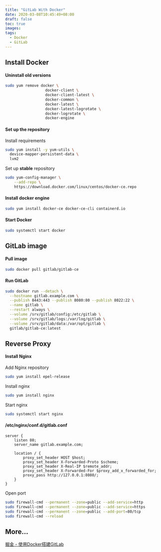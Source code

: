 ```yaml
---
title: "GitLab With Docker"
date: 2020-03-08T10:45:49+08:00
draft: false
toc: true
images:
tags:
  - Docker
  - GitLab
---
```


## Install Docker

#### Uninstall old versions

```bash
sudo yum remove docker \
                  docker-client \
                  docker-client-latest \
                  docker-common \
                  docker-latest \
                  docker-latest-logrotate \
                  docker-logrotate \
                  docker-engine
```

#### Set up the repository

Install requirements

```bash
sudo yum install -y yum-utils \
  device-mapper-persistent-data \
  lvm2
```

Set up **stable** repository

```bash
sudo yum-config-manager \
    --add-repo \
    https://download.docker.com/linux/centos/docker-ce.repo
```

#### Install docker engine

```bash
sudo yum install docker-ce docker-ce-cli containerd.io
```

#### Start Docker

```bash
sudo systemctl start docker
```



## GitLab image

#### Pull image

```bash
sudo docker pull gitlab/gitlab-ce
```

#### Run GitLab

```bash
sudo docker run --detach \
  --hostname gitlab.example.com \
  --publish 8443:443 --publish 8080:80 --publish 8022:22 \
  --name gitlab \
  --restart always \
  --volume /srv/gitlab/config:/etc/gitlab \
  --volume /srv/gitlab/logs:/var/log/gitlab \
  --volume /srv/gitlab/data:/var/opt/gitlab \
  gitlab/gitlab-ce:latest
```



## Reverse Proxy

#### Install Nginx

Add Nginx repository

```bash
sudo yum install epel-release
```

Install nginx

```bash
sudo yum install nginx
```

Start nginx

```bash
sudo systemctl start nginx
```



#### /etc/nginx/conf.d/gitlab.conf

```
server {
	listen 80;
	server_name gitlab.example.com;

	location / {
		proxy_set_header HOST $host;
		proxy_set_header X-Forwarded-Proto $scheme;
		proxy_set_header X-Real-IP $remote_addr;
		proxy_set_header X-Forwarded-For $proxy_add_x_forwarded_for;
		proxy_pass http://127.0.0.1:8080/;
	}
}
```

Open port

```bash
sudo firewall-cmd --permanent --zone=public --add-service=http 
sudo firewall-cmd --permanent --zone=public --add-service=https
sudo firewall-cmd --permanent --zone=public --add-port=80/tcp
sudo firewall-cmd --reload
```



## More...

[掘金 - 使用Docker搭建GitLab](https://juejin.im/post/5cc1df885188252d6c43fd91)